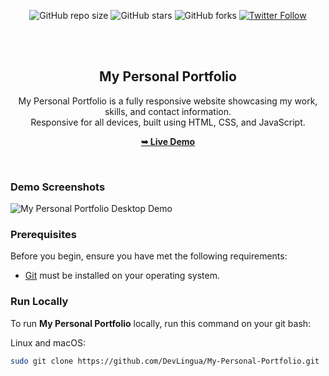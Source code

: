 <div align="center">
  
  ![GitHub repo size](https://img.shields.io/github/repo-size/DevLingua/my-portfolio)
  ![GitHub stars](https://img.shields.io/github/stars/DevLingua/my-portfolio?style=social)
  ![GitHub forks](https://img.shields.io/github/forks/DevLingua/my-portfolio?style=social)
  [![Twitter Follow](https://img.shields.io/twitter/follow/devlinguaa?style=social)](https://twitter.com/intent/follow?screen_name=devlinguaa)

  <br />
  <br />

  <h2 align="center">My Personal Portfolio</h2>

  My Personal Portfolio is a fully responsive website showcasing my work, skills, and contact information. <br />Responsive for all devices, built using HTML, CSS, and JavaScript.

  <a href="https://devlingua.github.io/My-Personal-Portfolio/"><strong>➥ Live Demo</strong></a>

</div>

<br />

### Demo Screenshots

![My Personal Portfolio Desktop Demo](./readme-images/desktop.png "Desktop Demo")

### Prerequisites

Before you begin, ensure you have met the following requirements:

* [Git](https://git-scm.com/downloads "Download Git") must be installed on your operating system.

### Run Locally

To run **My Personal Portfolio** locally, run this command on your git bash:

Linux and macOS:

```bash
sudo git clone https://github.com/DevLingua/My-Personal-Portfolio.git
